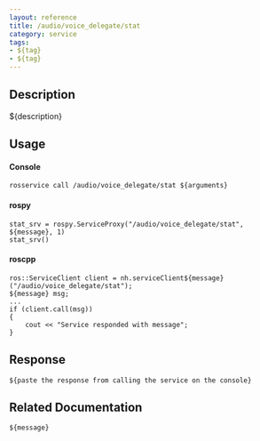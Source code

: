 ```yaml
---
layout: reference
title: /audio/voice_delegate/stat
category: service
tags: 
- ${tag} 
- ${tag}
---
```


## Description
${description}

## Usage
#### Console
```
rosservice call /audio/voice_delegate/stat ${arguments}
```

#### rospy
```
stat_srv = rospy.ServiceProxy("/audio/voice_delegate/stat", ${message}, 1)
stat_srv()
```

#### roscpp
```
ros::ServiceClient client = nh.serviceClient${message}("/audio/voice_delegate/stat");
${message} msg;
...
if (client.call(msg))
{
    cout << "Service responded with message";
}
```

## Response
```
${paste the response from calling the service on the console}
```

## Related Documentation
``${message}``  